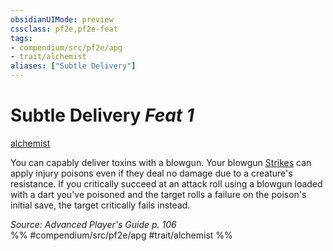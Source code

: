 ```yaml
---
obsidianUIMode: preview
cssclass: pf2e,pf2e-feat
tags:
- compendium/src/pf2e/apg
- trait/alchemist
aliases: ["Subtle Delivery"]
---
```

# Subtle Delivery  *Feat 1*  
[alchemist](rules/traits/alchemist.md "Alchemist Class Trait")  


You can capably deliver toxins with a blowgun. Your blowgun [Strikes](rules/actions/strike.md) can apply injury poisons even if they deal no damage due to a creature's resistance. If you critically succeed at an attack roll using a blowgun loaded with a dart you've poisoned and the target rolls a failure on the poison's initial save, the target critically fails instead.

*Source: Advanced Player's Guide p. 106*  
%% #compendium/src/pf2e/apg #trait/alchemist %%